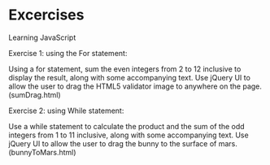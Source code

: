 # Excercises
Learning JavaScript

Exercise 1: using the For statement:

Using a for statement, sum the even integers from 2 to 12 inclusive to display the result, along with some accompanying text.
Use jQuery UI to allow the user to drag the HTML5 validator image to anywhere on the page.(sumDrag.html)

Exercise 2: using While statement:

Use a while statement to calculate the product and the sum of the odd integers from 1 to 11 inclusive, along with some accompanying text. Use jQuery UI to allow the user to drag the bunny to the surface of mars.(bunnyToMars.html)


